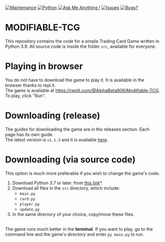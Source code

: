 [![Maintenance](https://img.shields.io/badge/Maintained%3F-no-red.svg)](https://GitHub.com/AlphaBeta906/Modifiable-TCG/graphs/commit-activity)
[![Python](https://img.shields.io/badge/python-3.7_|_3.8_|_3.9-blue.svg)](https://python.org)
[![Ask Me Anything !](https://img.shields.io/badge/Ask%20me-anything-1abc9c.svg)](https://GitHub.com/AlphaBeta906)
[![Issues](https://img.shields.io/github/issues/alphabeta906/Modifiable-TCG)](https://github.com/issues/alphabeta906/Modifiable-TCG)
[![Bugs?](https://img.shields.io/badge/Will_there_be_bugs%3F-probably-red.svg)](https://github.com/AlphaBeta906/Modifiable-TCG/issues)

# MODIFIABLE-TCG
This repository contains the code for a simple Trading Card Game written in Python 3.9.
All source code is inside the folder `src`, available for everyone.

# Playing in browser
You do not have to download the game to play it. It is available in the browser thanks to repl.it.<br>
The game is available at https://replit.com/@AlphaBeta906/Modifiable-TCG. To play, click "Run".

# Downloading (release)
The guides for downloading the game are in the releases section. Each page has its own guide.<br>
The latest version is `v1.1.3` and it is available [here](https://github.com/AlphaBeta906/Modifiable-TCG/releases/v1.1.0).

# Downloading (via source code)
This option is much more preferable if you wish to change the game's code.
1. Download Python 3.7 or later. from [this link](https://www.python.org/downloads/)*.
2. Download all files in the `src` directory, which include:
    - `main.py` 
    - `card.py`
    - `player.py`
    - `update.py`
2. In the same directory of your choice, copy/move these files.<br><br>

The game runs much better in the **terminal**. If you want to play, go to the command line and the game's directory and enter `py main.py` to run.<br>
